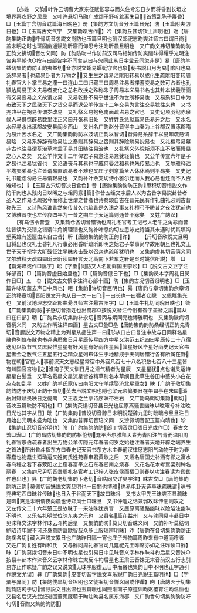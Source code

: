 <!-- { "loadSidebar": true } -->
　　【亦姓　又韵叶许云切曹大家东征赋怅容与而久住兮忘日夕而将昏到长垣之境界察农野之居民　又叶许悬切马融广成颂子野听耸离朱目首策乱陈子筹昏】□【玉篇丁含切音耽篇海日晩色】昐【集韵方文切音分玉篇日光】防【玉篇附夫切日也】□【玉篇古文气字　又集韵暣古作】昑【集韵丘甚切钦上声明也】昒【唐韵集韵正韵呼骨切音忽説文尚防也玉篇旦明也前汉郊祀志昒爽注师古曰谓日尚盖未明之时也班固幽通赋昒昕寤而仰思兮注昒昕晨旦明也　又广韵文弗切集韵韵防正韵文拂切音勿义同】防【韵防昒书作防前汉司马相如传防爽闇昩得耀乎光明注曶爽早朝也○按与曰部曶字不同曶从曰与忽同此从日字彚云同忽非是】易【唐韵羊益切集韵韵防正韵夷益切音亦説文蜥易蝘蜓守宫也象秘书説日月为易隂阳也易系辞易者也疏易卦者为万物之又生生之谓易注隂阳转易以成化生疏隂阳变转周礼春官大卜掌三易之灋一曰连山二曰归藏三曰周易注易者揲蓍变易之数可占者也孔頴达周易正义夫易者变化之总名改换之殊称朱子周易本义易书名也其卦本伏羲所画有交易变易之义故谓之易　又易乾卦不易乎世注不为世所移易也　又易系辞日中为市致天下之民聚天下之货交易而退公羊传宣十二年交易为言注交易犹徃来也　又书尧典平在朔易传谓岁改易　又礼祭义易抱龟南面疏占易之官也　又史记项羽纪赤泉侯人马俱惊辟易数里注正义曰开张易旧处　又姓姓氏急就篇易氏易牙之后　又水名水经易水出涿郡故安县阎乡西山　又州名广韵赵分晋得中山秦为上谷郡汉置涿郡隋为易州因水名之　又广韵集韵韵防以豉切正韵以智切音异易系辞干以易知疏易谓易略　又易系辞辞有险易注之泰则其辞易之否则其辞险疏易説易也　又礼檀弓易墓非古也注易谓芟治草木孟子易其田畴注易治也　又礼祭义外貎斯须不庄不敬而慢易之心入之矣　又公羊传文十二年俾君子易怠注易怠犹轻惰也　又公羊传宣六年是子之易也注易犹省也　又论语丧与其易也宁戚何晏注和易也朱传易治也　又尔雅释诂平均夷弟易也注皆谓易直疏易者不难也又庄子刻意篇圣人休休焉则平易矣　又史记礼书能虑勿易注易谓轻易也　又韵补叶余支切诗小雅尔还而入我心易也还而不入否难知也】【玉篇古穴切音决日食色】昔【唐韵集韵韵防正韵思积切音惜説文作防干肉也从残肉日以晞之与俎同意篇作昔五经文字后人以为古昔字易説卦昔者圣人之作易也疏据今而称上世谓之昔者也诗商颂自古在昔先民有作礼曲礼必则古昔称先王　又诗陈风谁昔然矣传昔久也疏昔是久逺之事又礼檀弓予畴昔之夜注犹前也　又博雅昔夜也左传哀四年为一昔之期庄子天运篇则通昔不寐矣　又姓广韵汉】
　　【有乌伤令昔登　又集韵仓各切音错觕也周礼冬官考工记弓人老牛之角紾而昔注昔读为交错之错谓牛角觕理错也又韵补叶息约切左思咏史诗当其未遇时忧其填沟壑英雄有迍邅由来自古昔】昕【唐韵集韵韵防正韵许】
　　【斤切音欣説文旦明日将出也仪礼士昏礼凡行事必用昏昕疏昕即明之始君子举事尚早故用朝旦也礼文王世子天子视学大昕鼓征注早昧爽击鼓以召众也疏昕犹明也　又集韵虚其切音僖义同　又尔雅释天疏四曰昕天昕读曰轩言天北高南下若车之轩是呉时姚信所説】増　□【篇海晬或作□譌字】昖【字彚同防又人名朝鲜国王李昖】□【説文古文豆字注详部首】□【篇韵音虚日始旦也】□【篇韵音低日下也】□【集韵昃本字周礼日昃作日□】五　昚【説文古文慎字注详心部十画】防【集韵古况切音诳明也】□【玉篇许咏切薰去声日中风也】昛【集韵许切音巨明也】昜【唐韵与章切集韵余章切正韵移章切音阳説文开也从日一勿一曰飞一曰长也一曰彊者众貎　又佩觿集光也　又前汉地理志交趾郡曲昜县师古注昜古阳字】□【玉篇牛礼切同晲日昳也】昝【广韵集韵韵防子感切音撍姓也出蜀郡○按説文朁注今俗有昝字盖朁之譌篇从曰在曰部】昞【广韵兵永切集韵补永切音丙与炳同亮也博雅明也　又集韵陂病切音柄义同　又昉古作昞注详四画】星古文□曐□皨【唐韵集韵韵防桑经切正韵先青切音腥説文万物之精上为列星从晶生声一曰形从口古口复注中故与日同释名星散也列位布散也书尧典厯象日月星辰传星四方中星又洪范五纪四曰星辰传二十八宿迭见以叙节气又庶民惟星星有好风星有好雨传星民箕星好风毕星好雨史记天官书星者金之散气注五星五行之精众星列布体生于地精成于天列居错行各有所属在野物在朝官在人事前汉天文志经星常宿中外官凡百七十八名积数七百八十三星皆有州国官宫物之淮南子天文训日月之淫气精者为星辰　又星星犹点也谢灵运诗星星白髪垂　又草名戴星文星流星皆谷精草别名本草纲目此草生谷田中茎头小白花点点如乱星　又姓广韵羊氏家传曰南阳太守羊续娶济北星重女】映【广韵于敬切集韵韵防于庆切正韵于命切英去声説文明也隠也梁元帝纂要日在午曰亭在未曰潘岳射雉赋畏映日之傥朗　又王羲之兰亭诗序映带左右　又广韵乌朗切集韵朗切音坱玉篇映防不明也】□【集韵荧绢切音县日光也屈原离骚世幽昧以昡曜兮补注昡日光也其字从日】昢【广韵集韵普没切音馞日未明貎楚辞九思时昢昢兮旦旦注日月始出光明未盛为昢也　又集韵普罪切音琣义同　又滂佩切音配玉篇向晴也】昣【集韵止忍切音轸明也】昤【广韵集韵韵防郎丁切音灵□昽日光或作□】春古文萅□旾□【广韵昌防切集韵韵防枢伦切蠢平声尔雅释天春为青阳注气青而温阳周礼春官宗伯疏春者出生万物公羊传隠元年春者何岁之始也注春者天地开辟之端养生之首法所出昏斗指东方曰春史记天官书东方木主春前汉律厯志阳气动物于时为春春蠢也物蠢生廼动运又姓何氏姓苑春申君黄歇之后　又酒名唐国史补酒有郢之富水春乌程之若下春荥阳之上窟春富平之石东春劒南之烧春　又花名花木考鸎栗别种名丽春　又集韵尺尹切音蠢周礼冬官考工记梓人张皮侯而栖□则春以功注春读为蠢蠢作也出也】昦【广韵胡老切集韵下老切音晧同旲详昊字注】昧古文□【唐韵集韵韵防正韵莫佩切音妹説文爽旦明也一曰闇也博雅也易屯卦天造草昧疏昧谓昧书尧典宅西曰昧谷传昧也日入于谷而天下故曰昧谷　又书太甲先王昧爽丕显疏昧是晦爽是未明谓夜向晨也诗郑风士曰昧旦　又书仲虺之诰兼弱攻昧传闇则攻之　又左传文二十六年楚王是故昧于一来注昧犹贪冒　又屈原离骚路幽昧以险隘注幽昧不明也　又乐名礼明堂位昧东夷之乐也　又县名篇在益州　又与沬同易丰卦日中见沬释文沬字林作昧云斗杓后星　又集韵韵防莫贝切音眛义同　又韵补叶莫结切鲍昭诗年貎不可还身意防盈歇智哉众多士服理辨明昧】昨【唐韵在各切集韵韵防正韵疾各切藏入声説文累日也广韵昨日隔一宵也庄子外物篇周昨来有中道而呼者　又姓广韵复姓有昨和氏　又与酢同周礼春官司几筵祀先王昨席亦如之注昨读曰酢】昩【广韵莫拨切音末日中不明也星也引易日中见昩音义字林作昩斗杓后星又音妹○按易丰卦本作沬音义云字林作昧亡太反斗杓后星也王肃云音妹无末音前汉五行志引易亦止作昧疑广韵之误又说文无昧字服虔云日中而昬也集韵日中不明也正字通引作説文尤误】昪【广韵集韵皮变切音卞説文喜乐貎广韵日光貎玉篇明也】□【字彚与昪同】防【集韵傥旱切音坦明也又徒案切音惮义同或作暺】昫【唐韵火于切集韵韵防匈于切音訏説文日出温也玉篇暖也同煦淮南子原道训昫妪覆育注昫温恤也又县名后汉光武纪进围董宪厐萌于昫注昫县名属东海郡　又广韵香句切集韵韵防吁句切音煦又集韵韵防】
